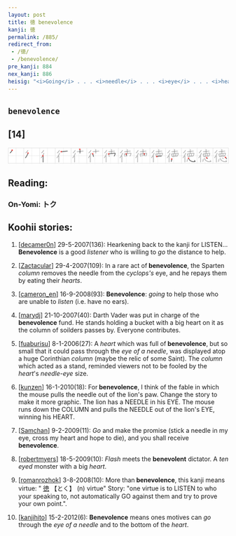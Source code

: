 ```yaml
---
layout: post
title: 徳 benevolence
kanji: 徳
permalink: /885/
redirect_from:
 - /徳/
 - /benevolence/
pre_kanji: 884
nex_kanji: 886
heisig: "<i>Going</i> . . . <i>needle</i> . . . <i>eye</i> . . . <i>heart</i>. Refer back now to the note in frame 890."
---
```


## `benevolence`

## [14]

<div class="stroke"><img src="../images/E5BEB3.png" /></div>

## Reading:

### On-Yomi: トク

## Koohii stories:

1) [<a href="http://kanji.koohii.com/profile/decamer0n">decamer0n</a>] 29-5-2007(136): Hearkening back to the kanji for LISTEN...<strong> Benevolence</strong> is a good <em>listener</em> who is willing to <em>go</em> the distance to help. 

2) [<a href="http://kanji.koohii.com/profile/Zactacular">Zactacular</a>] 29-4-2007(109): In a rare act of<strong> benevolence</strong>, the Sparten <em>column</em> removes the needle from the <em>cyclops&#039;s</em> eye, and he repays them by eating their <em>hearts</em>. 

3) [<a href="http://kanji.koohii.com/profile/cameron_en">cameron_en</a>] 16-9-2008(93): <strong>Benevolence</strong>: <em>going</em> to help those who are unable to <em>listen</em> (i.e. have no ears). 

4) [<a href="http://kanji.koohii.com/profile/marydj">marydj</a>] 21-10-2007(40): Darth Vader was put in charge of the<strong> benevolence</strong> fund. He stands holding a bucket with a big heart on it as the column of soilders passes by. Everyone contributes. 

5) [<a href="http://kanji.koohii.com/profile/fuaburisu">fuaburisu</a>] 8-1-2006(27): A <em>heart</em> which was full of<strong> benevolence</strong>, but so small that it could pass through the <em>eye of a needle</em>, was displayed atop a huge Corinthian <em>column</em> (maybe the relic of some Saint). The <em>column</em> which acted as a stand, reminded viewers not to be fooled by the <em>heart</em>&#039;s <em>needle-eye</em> size. 

6) [<a href="http://kanji.koohii.com/profile/kunzen">kunzen</a>] 16-1-2010(18): For<strong> benevolence</strong>, I think of the fable in which the mouse pulls the needle out of the lion&#039;s paw. Change the story to make it more graphic. The lion has a NEEDLE in his EYE. The mouse runs down the COLUMN and pulls the NEEDLE out of the lion&#039;s EYE, winning his HEART. 

7) [<a href="http://kanji.koohii.com/profile/Samchan">Samchan</a>] 9-2-2009(11): <em>Go</em> and make the promise (stick a needle in my eye, cross my heart and hope to die), and you shall receive<strong> benevolence</strong>. 

8) [<a href="http://kanji.koohii.com/profile/robertmyers">robertmyers</a>] 18-5-2009(10): <em>Flash</em> meets the <strong>benevolent</strong> dictator. A <em>ten eyed</em> monster with a big <em>heart</em>. 

9) [<a href="http://kanji.koohii.com/profile/romanrozhok">romanrozhok</a>] 3-8-2008(10): More than<strong> benevolence</strong>, this kanji means virtue: &quot;  <a href="http://jisho.org/kanji/details/徳">徳</a>   【とく】 (n) virtue&quot; Story: &quot;one virtue is to LISTEN to who your speaking to, not automatically GO against them and try to prove your own point.&quot;. 

10) [<a href="http://kanji.koohii.com/profile/kanjihito">kanjihito</a>] 15-2-2012(6): <strong>Benevolence</strong> means ones motives can <em>go</em> through the <em>eye of a needle</em> and to the bottom of the <em>heart</em>. 
